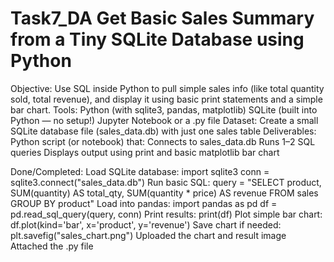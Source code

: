 # Task7_DA  Get Basic Sales Summary from a Tiny SQLite Database using Python
   Objective: Use SQL inside Python to pull simple sales info (like total quantity sold, total revenue), and display it using basic print statements and a simple bar chart.
   Tools:
     Python (with sqlite3, pandas, matplotlib)
     SQLite (built into Python — no setup!)
     Jupyter Notebook or a .py file
   Dataset:
     Create a small SQLite database file (sales_data.db) with just one sales table 
   Deliverables:
     Python script (or notebook) that:
     Connects to sales_data.db
     Runs 1–2 SQL queries
     Displays output using print and basic matplotlib bar chart
     
Done/Completed:
   Load SQLite database: import sqlite3 conn = sqlite3.connect("sales_data.db")
   Run basic SQL: query = "SELECT product, SUM(quantity) AS total_qty, SUM(quantity * price) AS revenue FROM sales GROUP BY product"
   Load into pandas: import pandas as pd df = pd.read_sql_query(query, conn)
   Print results: print(df)
   Plot simple bar chart: df.plot(kind='bar', x='product', y='revenue')
   Save chart if needed: plt.savefig("sales_chart.png")
   Uploaded the chart and result image
   Attached the .py file
